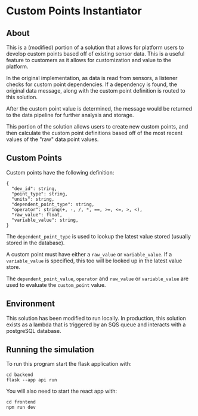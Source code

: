 # Custom Points Instantiator

## About

This is a (modified) portion of a solution that allows for platform users to develop custom points based off of existing sensor data. This is a useful feature to customers as it allows for customization and value to the platform.

In the original implementation, as data is read from sensors, a listener checks for custom point dependencies. If a dependency is found, the original data message, along with the custom point definition is routed to this solution.

After the custom point value is determined, the message would be returned to the data pipeline for further analysis and storage.

This portion of the solution allows users to create new custom points, and then calculate the custom point definitions based off of the most recent values of the "raw" data point values.

## Custom Points

Custom points have the following definition:

```
{
  "dev_id": string,
  "point_type": string,
  "units": string,
  "dependent_point_type": string,
  "operator": string(+, -, /, *, ==, >=, <=, >, <),
  "raw_value": float,
  "variable_value": string,
}
```

The `dependent_point_type` is used to lookup the latest value stored (usually stored in the database).

A custom point must have either a `raw_value` or `variable_value`. If a `variable_value` is specified, this too will be looked up in the latest value store.

The `dependent_point_value`, `operator` and `raw_value` or `variable_value` are used to evaluate the `custom_point` value.

## Environment

This solution has been modified to run locally. In production, this solution exists as a lambda that is triggered by an SQS queue and interacts with a postgreSQL database.

## Running the simulation

To run this program start the flask application with:

```
cd backend
flask --app api run
```

You will also need to start the react app with:

```
cd frontend
npm run dev
```
